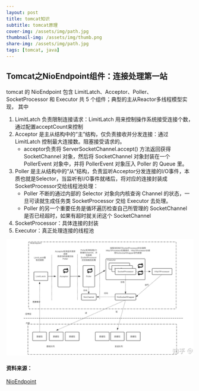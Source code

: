 ```yaml
---
layout: post
title: tomcat知识
subtitle: tomcat原理
cover-img: /assets/img/path.jpg
thumbnail-img: /assets/img/thumb.png
share-img: /assets/img/path.jpg
tags: [tomcat, java]
---
```




## Tomcat之NioEndpoint组件：连接处理第一站
tomcat 的 NioEndpoint 包含 LimitLatch、Acceptor、Poller、SocketProcessor 和 Executor 共 5 个组件；典型的主从Reactor多线程模型实现， 其中
1. LimitLatch 负责限制连接请求：LimitLatch 用来控制操作系统接受连接个数，通过配置acceptCount来控制
2. Acceptor 是主从结构中的“主”结构，仅负责接收并分发连接：通过 LimitLatch 控制最大连接数。阻塞接受请求的。
    - acceptor负责将 ServerSocketChannel.accept() 方法返回获得 SocketChannel 对象，然后将 SocketChannel 对象封装在一个 PollerEvent 对象中，并将 PollerEvent 对象压入 Poller 的 Queue 里。
3. Poller 是主从结构中的“从”结构，负责监听Acceptor分发连接的I/O事件，本质也就是Selector，当监听有I/O事件就绪后，将对应的连接封装成SocketProcessor交给线程池处理：
    - Poller 不断的通过内部的 Selector 对象向内核查询 Channel 的状态，一旦可读就生成任务类 SocketProcessor 交给 Executor 去处理。
    - Poller 的另一个重要任务是循环遍历检查自己所管理的 SocketChannel 是否已经超时，如果有超时就关闭这个 SocketChannel
4. SocketProcessor：具体连接的封装
5. Executor：真正处理连接的线程池  
  
![avatar](../assets/img/tomcat/tomcat1.png)


#### 资料来源：
[NioEndpoint](https://zhuanlan.zhihu.com/p/404022207)
